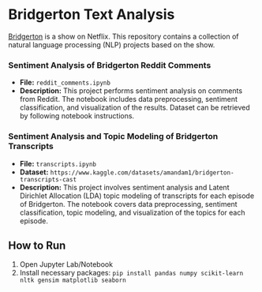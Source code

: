 # Bridgerton Text Analysis

[Bridgerton](https://bridgerton.fandom.com/wiki/Bridgerton_(TV_series)) is a show on Netflix. This repository contains a collection of natural language processing (NLP) projects based on the show. 

### Sentiment Analysis of Bridgerton Reddit Comments
- **File:** `reddit_comments.ipynb`
- **Description:** This project performs sentiment analysis on comments from Reddit. The notebook includes data preprocessing, sentiment classification, and visualization of the results. Dataset can be retrieved by following notebook instructions.

### Sentiment Analysis and Topic Modeling of Bridgerton Transcripts
- **File:** `transcripts.ipynb`
- **Dataset:** `https://www.kaggle.com/datasets/amandam1/bridgerton-transcripts-cast`
- **Description:** This project involves sentiment analysis and Latent Dirichlet Allocation (LDA) topic modeling of transcripts for each episode of Bridgerton. The notebook covers data preprocessing, sentiment classification, topic modeling, and visualization of the topics for each episode.

## How to Run

1. Open Jupyter Lab/Notebook
2. Install necessary packages: `pip install pandas numpy scikit-learn nltk gensim matplotlib seaborn`